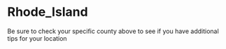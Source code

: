 # Rhode_Island
Be sure to check your specific county above to see if you have additional tips for your location